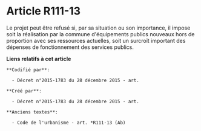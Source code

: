 # Article R111-13

Le projet peut être refusé si, par sa situation ou son importance, il impose soit la réalisation par la commune d'équipements
publics nouveaux hors de proportion avec ses ressources actuelles, soit un surcroît important des dépenses de fonctionnement
des services publics.

**Liens relatifs à cet article**

	**Codifié par**:

	  - Décret n°2015-1783 du 28 décembre 2015 - art.

	**Créé par**:

	  - Décret n°2015-1783 du 28 décembre 2015 - art.

	**Anciens textes**:

	  - Code de l'urbanisme - art. *R111-13 (Ab)
